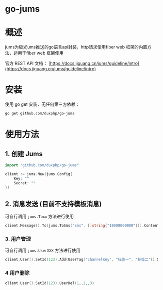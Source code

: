 go-jums
====================

# 概述
jums为极光ums推送的go语言api封装，http请求使用fiber web 框架的内置方法，适用于fiber web 框架使用

官方 REST API 文档： [https://docs.jiguang.cn/jums/guideline/intro](https://docs.jiguang.cn/jums/guideline/intro)

# 安装

使用 go get 安装，无任何第三方依赖：

```sh
go get github.com/duxphp/go-jums
```

# 使用方法

## 1. 创建 Jums

```go
import "github.com/duxphp/go-jums"

client := jums.New(jums.Config{
	Key: ""
	Secret: ""
})
```

## 2. 消息发送 (目前不支持模板消息)

可自行调用 `jums.Toxx` 方法进行使用
```go
client.Message().To(jums.ToSms("sms", []string{"18000000000"})).Content(jums.MsgSms("1", 1, map[string]any{"code": "1234"})).Send()
```

### 3. 用户管理
可自行调用 `jums.UserXXX` 方法进行使用
```go
client.User().SetId(123).Add(UserTag("channelKey", "标签一", "标签二")).Send()
```

### 4 用户删除

```go
client.User().SetId(123).UserDel(1,,2,,3)
```
